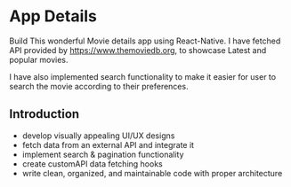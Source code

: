 # App Details

Build This wonderful Movie details app using React-Native. I have fetched API provided by https://www.themoviedb.org, to showcase Latest and popular movies.

I have also implemented search functionality to make it easier for user to search the movie according to their preferences.


## Introduction

- develop visually appealing UI/UX designs
- fetch data from an external API and integrate it
- implement search & pagination functionality
- create customAPI data fetching hooks
- write clean, organized, and maintainable code with proper architecture
